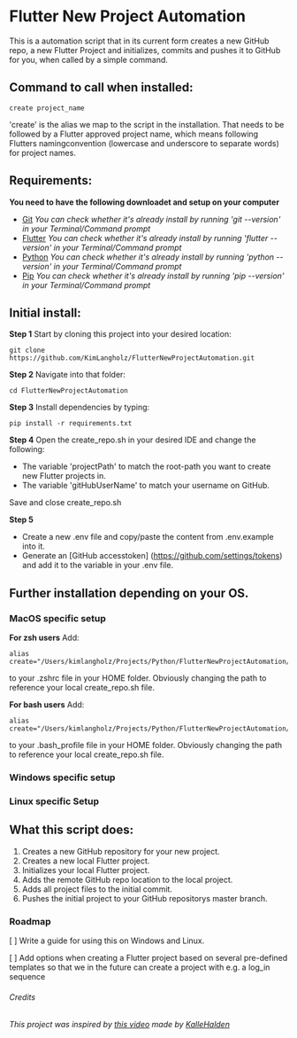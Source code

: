 # Flutter New Project Automation

This is a automation script that in its current form creates a new GitHub repo, a new Flutter Project and initializes, commits and pushes it to GitHub for you, when called by a simple command. 

## Command to call when installed:
```
create project_name
```

'create' is the alias we map to the script in the installation. That needs to be followed by a Flutter approved project name, which means following Flutters namingconvention (lowercase and underscore to separate words) for project names.

## Requirements:

**You need to have the following downloadet and setup on your computer**

* [Git](https://git-scm.com/book/en/v2/Getting-Started-Installing-Git) *You can check whether it's already install by running 'git --version' in your Terminal/Command prompt*
* [Flutter](https://flutter.dev/docs/get-started/install) *You can check whether it's already install by running 'flutter --version' in your Terminal/Command prompt*
* [Python](https://www.python.org/downloads/) *You can check whether it's already install by running 'python --version' in your Terminal/Command prompt*
* [Pip](https://pypi.org/project/pip/) *You can check whether it's already install by running 'pip --version' in your Terminal/Command prompt*

## Initial install:

**Step 1**
Start by cloning this project into your desired location:
```
git clone https://github.com/KimLangholz/FlutterNewProjectAutomation.git
```

**Step 2**
Navigate into that folder:
```
cd FlutterNewProjectAutomation
```

**Step 3**
Install dependencies by typing:
```
pip install -r requirements.txt
```

**Step 4**
Open the create_repo.sh in your desired IDE and change the following:
* The variable 'projectPath' to match the root-path you want to create new Flutter projects in. 
* The variable 'gitHubUserName' to match your username on GitHub. 

Save and close create_repo.sh

**Step 5**
* Create a new .env file and copy/paste the content from .env.example into it. 
* Generate an [GitHub accesstoken] (https://github.com/settings/tokens) and add it to the variable in your .env file.


## Further installation depending on your OS. 

### MacOS specific setup

**For zsh users** 
Add: 
```
alias create="/Users/kimlangholz/Projects/Python/FlutterNewProjectAutomation/create_repo.sh"
```
to your .zshrc file in your HOME folder. Obviously changing the path to reference your local create_repo.sh file.

**For bash users**
Add: 
```
alias create="/Users/kimlangholz/Projects/Python/FlutterNewProjectAutomation/create_repo.sh"
``` 
to your .bash_profile file in your HOME folder. Obviously changing the path to reference your local create_repo.sh file.

### Windows specific setup


### Linux specific Setup

## What this script does:

1. Creates a new GitHub repository for your new project.
2. Creates a new local Flutter project.
3. Initializes your local Flutter project.
4. Adds the remote GitHub repo location to the local project.
5. Adds all project files to the initial commit.
6. Pushes the initial project to your GitHub repositorys master branch.

### Roadmap

 [ ] Write a guide for using this on Windows and Linux.
 
 [ ] Add options when creating a Flutter project based on several pre-defined templates so that we in the future can create a project with e.g. a log_in sequence

###### Credits

*This project was inspired by [this video](https://www.youtube.com/watch?v=7Y8Ppin12r4) made by [KalleHalden](https://github.com/KalleHallden/ProjectInitializationAutomation)*
